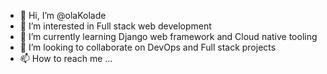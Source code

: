 - 👋 Hi, I’m @olaKolade
- 👀 I’m interested in Full stack web development
- 🌱 I’m currently learning Django web framework and Cloud native tooling
- 💞️ I’m looking to collaborate on DevOps and Full stack projects
- 📫 How to reach me ...

<!---
olaKolade/olaKolade is a ✨ special ✨ repository because its `README.md` (this file) appears on your GitHub profile.
You can click the Preview link to take a look at your changes.
--->
